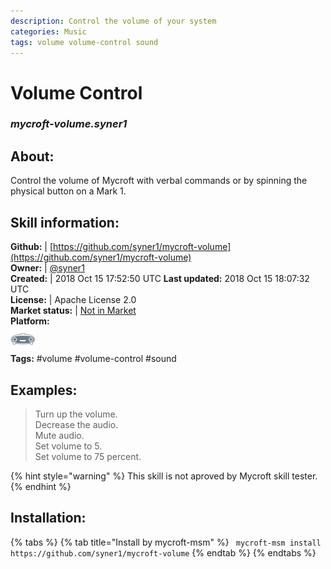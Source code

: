```yaml
--- 
description: Control the volume of your system
categories: Music   
tags: volume volume-control sound   
---
```


# Volume Control  
### _mycroft-volume.syner1_  
## About:  
Control the volume of Mycroft with verbal commands or by spinning the physical
button on a Mark 1.

## Skill information:  
**Github:** | [https://github.com/syner1/mycroft-volume](https://github.com/syner1/mycroft-volume)  
**Owner:** | [@syner1](https://github.com/syner1)  
**Created:** | 2018 Oct 15 17:52:50 UTC  **Last updated:** 2018 Oct 15 18:07:32 UTC  
**License:** | Apache License 2.0  
**Market status:** | [Not in Market](https://market.mycroft.ai/skill/)  
**Platform:**  
 ![](../.gitbook/assets/mark-1-icon.png)   
**Tags:** \#volume \#volume-control \#sound   
## Examples:  
> Turn up the volume.  
> Decrease the audio.  
> Mute audio.  
> Set volume to 5.  
> Set volume to 75 percent.  
  
{% hint style="warning" %}
This skill is not aproved by Mycroft skill tester.
{% endhint %}
    
## Installation:  
{% tabs %}
{% tab title="Install by mycroft-msm" %}
``` mycroft-msm install https://github.com/syner1/mycroft-volume```
{% endtab %}
  {% endtabs %}
  